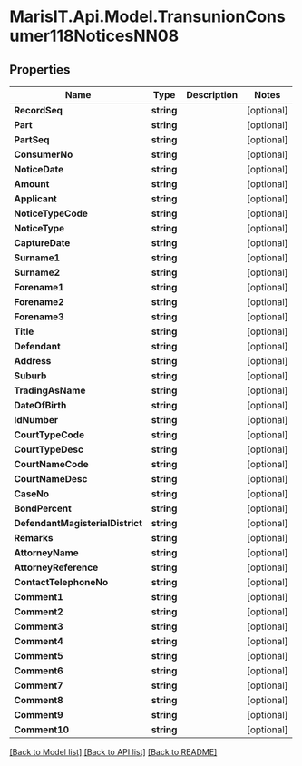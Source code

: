 
# MarisIT.Api.Model.TransunionConsumer118NoticesNN08

## Properties

Name | Type | Description | Notes
------------ | ------------- | ------------- | -------------
**RecordSeq** | **string** |  | [optional] 
**Part** | **string** |  | [optional] 
**PartSeq** | **string** |  | [optional] 
**ConsumerNo** | **string** |  | [optional] 
**NoticeDate** | **string** |  | [optional] 
**Amount** | **string** |  | [optional] 
**Applicant** | **string** |  | [optional] 
**NoticeTypeCode** | **string** |  | [optional] 
**NoticeType** | **string** |  | [optional] 
**CaptureDate** | **string** |  | [optional] 
**Surname1** | **string** |  | [optional] 
**Surname2** | **string** |  | [optional] 
**Forename1** | **string** |  | [optional] 
**Forename2** | **string** |  | [optional] 
**Forename3** | **string** |  | [optional] 
**Title** | **string** |  | [optional] 
**Defendant** | **string** |  | [optional] 
**Address** | **string** |  | [optional] 
**Suburb** | **string** |  | [optional] 
**TradingAsName** | **string** |  | [optional] 
**DateOfBirth** | **string** |  | [optional] 
**IdNumber** | **string** |  | [optional] 
**CourtTypeCode** | **string** |  | [optional] 
**CourtTypeDesc** | **string** |  | [optional] 
**CourtNameCode** | **string** |  | [optional] 
**CourtNameDesc** | **string** |  | [optional] 
**CaseNo** | **string** |  | [optional] 
**BondPercent** | **string** |  | [optional] 
**DefendantMagisterialDistrict** | **string** |  | [optional] 
**Remarks** | **string** |  | [optional] 
**AttorneyName** | **string** |  | [optional] 
**AttorneyReference** | **string** |  | [optional] 
**ContactTelephoneNo** | **string** |  | [optional] 
**Comment1** | **string** |  | [optional] 
**Comment2** | **string** |  | [optional] 
**Comment3** | **string** |  | [optional] 
**Comment4** | **string** |  | [optional] 
**Comment5** | **string** |  | [optional] 
**Comment6** | **string** |  | [optional] 
**Comment7** | **string** |  | [optional] 
**Comment8** | **string** |  | [optional] 
**Comment9** | **string** |  | [optional] 
**Comment10** | **string** |  | [optional] 

[[Back to Model list]](../README.md#documentation-for-models)
[[Back to API list]](../README.md#documentation-for-api-endpoints)
[[Back to README]](../README.md)

